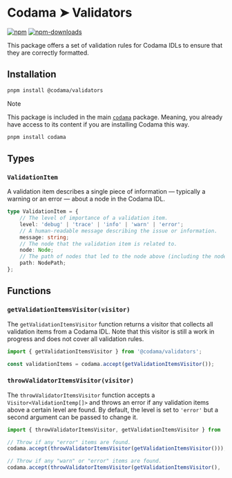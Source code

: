 # Codama ➤ Validators

[![npm][npm-image]][npm-url]
[![npm-downloads][npm-downloads-image]][npm-url]

[npm-downloads-image]: https://img.shields.io/npm/dm/@codama/validators.svg?style=flat
[npm-image]: https://img.shields.io/npm/v/@codama/validators.svg?style=flat&label=%40codama%2Fvalidators
[npm-url]: https://www.npmjs.com/package/@codama/validators

This package offers a set of validation rules for Codama IDLs to ensure that they are correctly formatted.

## Installation

```sh
pnpm install @codama/validators
```

> [!NOTE]
> This package is included in the main [`codama`](../library) package. Meaning, you already have access to its content if you are installing Codama this way.
>
> ```sh
> pnpm install codama
> ```

## Types

### `ValidationItem`

A validation item describes a single piece of information — typically a warning or an error — about a node in the Codama IDL.

```ts
type ValidationItem = {
    // The level of importance of a validation item.
    level: 'debug' | 'trace' | 'info' | 'warn' | 'error';
    // A human-readable message describing the issue or information.
    message: string;
    // The node that the validation item is related to.
    node: Node;
    // The path of nodes that led to the node above (including the node itself).
    path: NodePath;
};
```

## Functions

### `getValidationItemsVisitor(visitor)`

The `getValidationItemsVisitor` function returns a visitor that collects all validation items from a Codama IDL. Note that this visitor is still a work in progress and does not cover all validation rules.

```ts
import { getValidationItemsVisitor } from '@codama/validators';

const validationItems = codama.accept(getValidationItemsVisitor());
```

### `throwValidatorItemsVisitor(visitor)`

The `throwValidatorItemsVisitor` function accepts a `Visitor<ValidationItemp[]>` and throws an error if any validation items above a certain level are found. By default, the level is set to `'error'` but a second argument can be passed to change it.

```ts
import { throwValidatorItemsVisitor, getValidationItemsVisitor } from '@codama/validators';

// Throw if any "error" items are found.
codama.accept(throwValidatorItemsVisitor(getValidationItemsVisitor()));

// Throw if any "warn" or "error" items are found.
codama.accept(throwValidatorItemsVisitor(getValidationItemsVisitor(), 'warn'));
```
